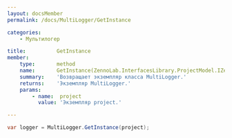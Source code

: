 ```yaml
---
layout: docsMember
permalink: /docs/MultiLogger/GetInstance

categories:
    - Мультилогер

title:          GetInstance
member:
    type:       method
    name:       GetInstance(ZennoLab.InterfacesLibrary.ProjectModel.IZennoPosterProjectModel project)
    summary:    'Возвращает экземпляр класса MultiLogger.'
    returns:    'Экземпляр MultiLogger.'
    params:
        - name:  project
          value: 'Экземпляр project.'

---
```


```csharp
var logger = MultiLogger.GetInstance(project);
```
